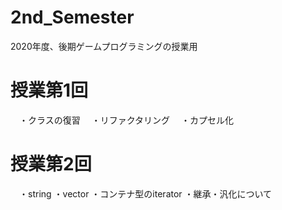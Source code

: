 # 2nd_Semester
2020年度、後期ゲームプログラミングの授業用

# 授業第1回
　・クラスの復習
　・リファクタリング
　・カプセル化

# 授業第2回
　・string
  ・vector
  ・コンテナ型のiterator
  ・継承・汎化について